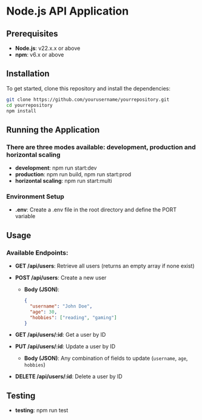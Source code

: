 # Node.js API Application

## Prerequisites
- **Node.js**: v22.x.x or above
- **npm**: v6.x or above

## Installation

To get started, clone this repository and install the dependencies:

```bash
git clone https://github.com/yourusername/yourrepository.git
cd yourrepository
npm install
```

## Running the Application

### There are three modes available: development, production and horizontal scaling

- **development**: npm run start:dev
- **production**: npm run build, npm run start:prod
- **horizontal scaling**: npm run start:multi

### Environment Setup

- **.env**: Create a .env file in the root directory and define the PORT variable

## Usage

### Available Endpoints:

- **GET /api/users**: Retrieve all users (returns an empty array if none exist)
  
- **POST /api/users**: Create a new user  
  - **Body (JSON)**:
    ```json
    {
      "username": "John Doe",
      "age": 30,
      "hobbies": ["reading", "gaming"]
    }
    ```

- **GET /api/users/:id**: Get a user by ID

- **PUT /api/users/:id**: Update a user by ID  
  - **Body (JSON)**: Any combination of fields to update (`username`, `age`, `hobbies`)

- **DELETE /api/users/:id**: Delete a user by ID

## Testing

- **testing**: npm run test

